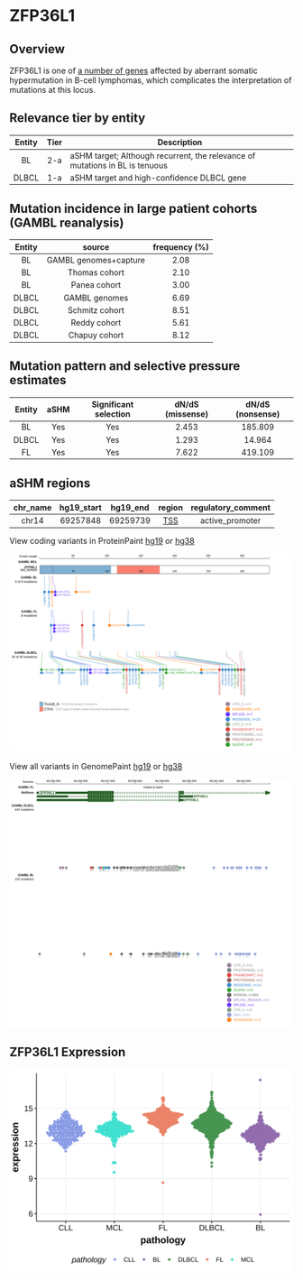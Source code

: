 # ZFP36L1
## Overview
ZFP36L1 is one of [a number of genes](https://github.com/morinlab/LLMPP/wiki/ashm) affected by aberrant somatic hypermutation in B-cell lymphomas, which complicates the interpretation of mutations at this locus.

## Relevance tier by entity

|Entity|Tier|Description                           |
|:------:|:----:|--------------------------------------|
|BL    |2-a | aSHM target; Although recurrent, the relevance of mutations in BL is tenuous |
|DLBCL |1-a | aSHM target and high-confidence DLBCL gene            |

## Mutation incidence in large patient cohorts (GAMBL reanalysis)

|Entity|source               |frequency (%)|
|:------:|:---------------------:|:-------------:|
|BL    |GAMBL genomes+capture|2.08         |
|BL    |Thomas cohort        |2.10         |
|BL    |Panea cohort         |3.00         |
|DLBCL |GAMBL genomes        |6.69         |
|DLBCL |Schmitz cohort       |8.51         |
|DLBCL |Reddy cohort         |5.61         |
|DLBCL |Chapuy cohort        |8.12         |

## Mutation pattern and selective pressure estimates

|Entity|aSHM|Significant selection|dN/dS (missense)|dN/dS (nonsense)|
|:------:|:----:|:---------------------:|:----------------:|:----------------:|
|BL    |Yes |Yes                  |2.453           |185.809         |
|DLBCL |Yes |Yes                  |1.293           | 14.964         |
|FL    |Yes |Yes                  |7.622           |419.109         |

## aSHM regions

|chr_name|hg19_start|hg19_end|region                                                                                    |regulatory_comment|
|:--------:|:----------:|:--------:|:------------------------------------------------------------------------------------------:|:------------------:|
|chr14   |69257848  |69259739|[TSS](https://genome.ucsc.edu/s/rdmorin/GAMBL%20hg19?position=chr14%3A69257848%2D69259739)|active_promoter   |


View coding variants in ProteinPaint [hg19](https://morinlab.github.io/LLMPP/GAMBL/ZFP36L1_protein.html)  or [hg38](https://morinlab.github.io/LLMPP/GAMBL/ZFP36L1_protein_hg38.html)

![image](images/proteinpaint/ZFP36L1_NM_004926.svg)

View all variants in GenomePaint [hg19](https://morinlab.github.io/LLMPP/GAMBL/ZFP36L1.html)  or [hg38](https://morinlab.github.io/LLMPP/GAMBL/ZFP36L1_hg38.html)

![image](images/proteinpaint/ZFP36L1.svg)
## ZFP36L1 Expression
![image](images/gene_expression/ZFP36L1_by_pathology.svg)
